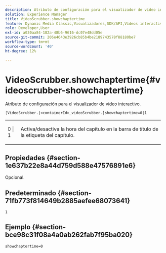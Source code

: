 ```yaml
---
description: Atributo de configuración para el visualizador de vídeo interactivo.
solution: Experience Manager
title: VideoScrubber.showchaptertime
feature: Dynamic Media Classic,Visualizadores,SDK/API,Vídeos interactivos
role: Developer,User
exl-id: a030aa84-182a-48b6-9616-dc07e48dd05e
source-git-commit: 206e4643e3926cb85b4be2189743578f88180be7
workflow-type: tm+mt
source-wordcount: '40'
ht-degree: 12%

---
```


# VideoScrubber.showchaptertime{#videoscrubber-showchaptertime}

Atributo de configuración para el visualizador de vídeo interactivo.

`[VideoScrubber.|<containerId>_videoScrubber.]showchaptertime=0|1`

<table id="table_441553CD34C94A58A9D7CBF772DEDDB6"> 
 <tbody> 
  <tr> 
   <td colname="col1"> <p> <span class="codeph"> 0 | 1</span> </p> </td> 
   <td colname="col2"> <p> Activa/desactiva la hora del capítulo en la barra de título de la etiqueta del capítulo. </p> </td> 
  </tr> 
 </tbody> 
</table>

## Propiedades {#section-1e637b22e8a44d759d588e47576891e6}

Opcional.

## Predeterminado {#section-71fb773f814649b2885aefee68073641}

`1`

## Ejemplo {#section-bce98c31f08a4a0ab262fab7f95ba020}

```
showchaptertime=0
```
